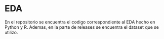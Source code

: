 # EDA

En el repositorio se encuentra el codigo correspondiente al EDA hecho en Python y R.
Ademas, en la parte de releases se encuentra el dataset que se utilizo.
